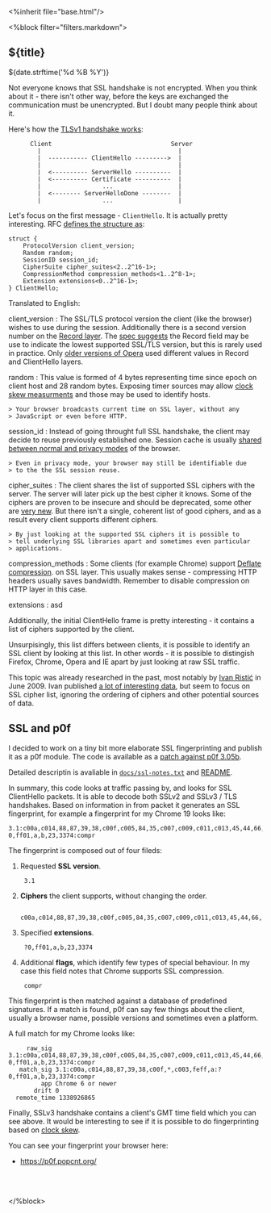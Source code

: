 <%inherit file="base.html"/>


<article>
<%block filter="filters.markdown">

${title}
====================================

<div class="date">${date.strftime('%d %B %Y')}</div>

Not everyone knows that SSL handshake is not encrypted. When you think
about it - there isn't other way, before the keys are exchanged the
communication must be unencrypted. But I doubt many people think about
it.

Here's how the [TLSv1 handshake works](http://tools.ietf.org/html/rfc2246#page-31):

```
      Client                                 Server
        |                                      |
        |  ----------- ClientHello --------->  |
        |                                      |
        |  <---------- ServerHello ----------  |
        |  <---------- Certificate ----------  |
        |                 ...                  |
        |  <-------- ServerHelloDone --------  |
        |                 ...                  |
```

Let's focus on the first message - `ClientHello`. It is actually
pretty interesting. RFC [defines the structure as](http://tools.ietf.org/html/rfc5246#page-41):

    struct {
        ProtocolVersion client_version;
        Random random;
        SessionID session_id;
        CipherSuite cipher_suites<2..2^16-1>;
        CompressionMethod compression_methods<1..2^8-1>;
        Extension extensions<0..2^16-1>;
    } ClientHello;


Translated to English:

client_version
: The SSL/TLS protocol version the client (like the browser) wishes to use
    during the session. Additionally there is a second version number
    on the [Record layer](http://tools.ietf.org/html/rfc5246#page-19).
    The [spec suggests](http://tools.ietf.org/html/rfc5246#page-88)
    the Record field may be use to indicate the lowest supported
    SSL/TLS version, but this is rarely used in practice. Only [older
    versions of Opera](https://github.com/majek/p0f/blob/6b1570c6caf8e6c4de0d67e72eb6892030223b01/p0f.fp#L1086-1089) used different values in Record and
    ClientHello layers.
    
random
: This value is formed of 4 bytes representing time since epoch on client
    host and 28 random bytes. Exposing timer sources may allow [clock skew
    measurments](http://www.cl.cam.ac.uk/~sjm217/papers/usenix08clockskew.pdf)
    and those may be used to identify hosts.
    
    > Your browser broadcasts current time on SSL layer, without any
    > JavaScript or even before HTTP.
       
session_id
: Instead of going throught full SSL handshake, the client may decide
  to reuse previously established one. Session cache is usually
  [shared between normal and privacy modes](http://trac.webkit.org/wiki/Fingerprinting#SessionIDs)
  of the browser.
  
    > Even in privacy mode, your browser may still be identifiable due
    > to the the SSL session reuse.

cipher_suites
: The client shares the list of supported SSL ciphers with the server.
  The server will later pick up the best cipher it knows. Some of the
  ciphers are proven to be insecure and should be deprecated, some
  other are
  [very new](https://en.wikipedia.org/wiki/Elliptic_curve_cryptography).
  But there isn't a single, coherent list of good ciphers, and as a result
  every client supports different ciphers.
  
    > By just looking at the supported SSL ciphers it is possible to
    > tell underlying SSL libraries apart and sometimes even particular
    > applications.
  
compression_methods
: Some clients (for example Chrome) support
  [Deflate compression](http://tools.ietf.org/html/rfc3749#section-2.1).
  on SSL layer. This usually makes sense - compressing HTTP headers
  usually saves bandwidth. Remember to disable compression on HTTP
  layer in this case.
  
extensions
: asd
  

Additionally,
the initial ClientHello frame is pretty interesting - it contains a
list of ciphers supported by the client.

Unsurpisingly, this list differs between clients, it is possible to
identify an SSL client by looking at this list. In other words - it is
possible to distingish Firefox, Chrome, Opera and IE apart by just
looking at raw SSL traffic.

This topic was already researched in the past, most notably by
[Ivan Ristić][ir] in June 2009. Ivan published
[a lot of interesting data](http://blog.ivanristic.com/2009/07/examples-of-the-information-collected-from-ssl-handshakes.html),
but seem to focus on SSL cipher list, ignoring the ordering of ciphers
and other potential sources of data.

 [ir]: http://blog.ivanristic.com/2009/06/http-client-fingerprinting-using-ssl-handshake-analysis.html

SSL and p0f
-----------

I decided to work on a tiny bit more elaborate SSL fingerprinting and
publish it as a p0f module. The code is available as a
[patch against p0f 3.05b](https://gist.github.com/2721464).

Detailed descriptin is avaliable in
[`docs/ssl-notes.txt`](https://github.com/majek/p0f/blob/6b1570c6caf8e6c4de0d67e72eb6892030223b01/docs/ssl-notes.txt)
and
[README](https://github.com/majek/p0f/blob/6b1570c6caf8e6c4de0d67e72eb6892030223b01/docs/README#L716).

In summary, this code looks at traffic passing by, and looks for SSL
ClientHello packets. It is able to decode both SSLv2 and SSLv3 / TLS
handshakes. Based on information in from packet it generates an SSL
fingerprint, for example a fingerprint for my Chrome 19 looks like:

    3.1:c00a,c014,88,87,39,38,c00f,c005,84,35,c007,c009,c011,c013,45,44,66,33,32,c00c,c00e,c002,c004,96,41,5,4,2f,c008,c012,16,13,c00d,c003,feff,a:?0,ff01,a,b,23,3374:compr

The fingerprint is composed out of four fileds:

1. Requested **SSL version**.

        3.1

2. **Ciphers** the client supports, without changing the order.

        c00a,c014,88,87,39,38,c00f,c005,84,35,c007,c009,c011,c013,45,44,66,33,32,c00c,c00e,c002,c004,96,41,5,4,2f,c008,c012,16,13,c00d,c003,feff,a

3. Specified **extensions**.

        ?0,ff01,a,b,23,3374

4. Additional **flags**, which identify few types of special
   behaviour. In my case this field notes that Chrome supports SSL
   compression.

        compr


This fingerprint is then matched against a database of predefined
signatures. If a match is found, p0f can say few things about the
client, usually a browser name, possible versions and sometimes even a
platform.

A full match for my Chrome looks like:

         raw_sig 3.1:c00a,c014,88,87,39,38,c00f,c005,84,35,c007,c009,c011,c013,45,44,66,33,32,c00c,c00e,c002,c004,96,41,5,4,2f,c008,c012,16,13,c00d,c003,feff,a:?0,ff01,a,b,23,3374:compr
       match_sig 3.1:c00a,c014,88,87,39,38,c00f,*,c003,feff,a:?0,ff01,a,b,23,3374:compr
             app Chrome 6 or newer
           drift 0
      remote_time 1338926865


Finally, SSLv3 handshake contains a client's GMT time field which you
can see above. It would be interesting to see if it is possible to do
fingerprinting based on
[clock skew](http://www.caida.org/publications/papers/2005/fingerprinting/KohnoBroidoClaffy05-devicefingerprinting.pdf).


You can see your fingerprint your browser here:

 * https://p0f.popcnt.org/
 
<br>
<br>

</%block>
</article>
